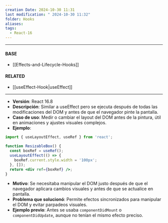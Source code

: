 ```yaml
---
creation Date: 2024-10-30 11:31
last modification: " 2024-10-30 11:32"
folder: Hooks
aliases: 
tags:
  - React-16
---
```

___
#### BASE
- [[Effects-and-Lifecycle-Hooks]]
#### RELATED
- [[useEffect-Hook|useEffect]]
___
- **Versión**: React 16.8
- **Descripción**: Similar a useEffect pero se ejecuta después de todas las modificaciones del DOM y antes de que el navegador pinte la pantalla.
- **Caso de uso**: Medir o cambiar el layout del DOM antes de la pintura, útil en animaciones y ajustes visuales complejos.
- **Ejemplo**:
```jsx
import { useLayoutEffect, useRef } from 'react';

function ResizableBox() {
  const boxRef = useRef();
  useLayoutEffect(() => {
    boxRef.current.style.width = '100px';
  }, []);
  return <div ref={boxRef} />;
}
```
- **Motivo**: Se necesitaba manipular el DOM justo después de que el navegador aplicara cambios visuales y antes de que se actualice en pantalla.
- **Problema que solucionó**: Permite efectos sincronizados para manipular el DOM y evitar parpadeos visuales.
- **Ejemplo previo**: Antes se usaba `componentDidMount` o `componentDidUpdate`, aunque no tenían el mismo efecto preciso.